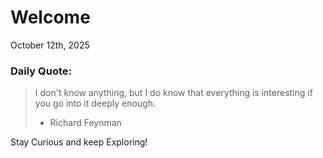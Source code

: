 # Welcome

October 12th, 2025

### Daily Quote:
> I don't know anything, but I do know that everything is interesting if you go into it deeply enough.
> 	- Richard Feynman

Stay Curious and keep Exploring!
